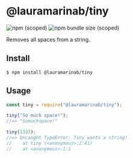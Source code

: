 # @lauramarinab/tiny

![npm (scoped)](https://img.shields.io/npm/v/@lauramarinab/tiny?style=flat-square)
![npm bundle size (scoped)](https://img.shields.io/bundlephobia/min/@lauramarinab/tiny?style=flat-square)

Removes all spaces from a string.

## Install

```
$ npm install @lauramarinab/tiny
```

## Usage

```js
const tiny = require("@lauramarinab/tiny");

tiny("So much space!");
//=> "Somuchspace!"

tiny(1337);
//=> Uncaught TypeError: Tiny wants a string!
//    at tiny (<anonymous>:2:41)
//    at <anonymous>:1:1
```
